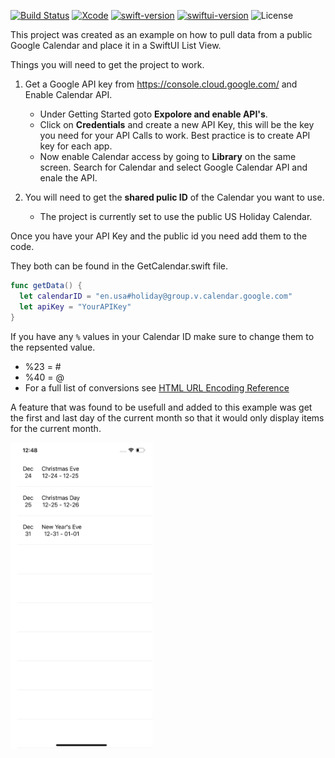 [![Build Status](https://img.shields.io/badge/platforms-iOS-lightgrey.svg)](https://github.com/Jinxiansen/SwiftUI)
[![Xcode](https://img.shields.io/badge/Xcode-11.3-blue.svg)](https://developer.apple.com/xcode)
[![swift-version](https://img.shields.io/badge/swift-5.1-brightgreen.svg)](https://github.com/apple/swift)
[![swiftui-version](https://img.shields.io/badge/swiftui-brightgreen)](https://developer.apple.com/documentation/swiftui)
![License](https://img.shields.io/github/license/JakeLin/SwiftWeather.svg?style=flat)


This project was created as an example on how to pull data from a public Google Calendar and place it in a SwiftUI List View.

Things you will need to get the project to work. 
1) Get a Google API key from https://console.cloud.google.com/ and Enable Calendar API.
    
    * Under Getting Started goto **Expolore and enable API's**.
    * Click on **Credentials** and create a new API Key, this will be the key you need for your API Calls to work. Best practice is to create API key for each app.
    * Now enable Calendar access by going to **Library** on the same screen. Search for Calendar and select Google Calendar API and enale the API.

2) You will need to get the **shared pulic ID** of the Calendar you want to use. 
    * The project is currently set to use the public US Holiday Calendar.

Once you have your API Key and the public id you need add them to the code.

They both can be found in the GetCalendar.swift file.
```swift
func getData() {
  let calendarID = "en.usa#holiday@group.v.calendar.google.com"
  let apiKey = "YourAPIKey"
}
```
If you have any `%` values in your Calendar ID make sure to change them to the repsented value.

* %23 = #
* %40 = @
* For a full list of conversions see [HTML URL Encoding Reference](https://www.w3schools.com/tags/ref_urlencode.asp)


A feature that was found to be usefull and added to this example was get the first and last day of the current month so that it would only display items for the current month. 

<img src="https://raw.githubusercontent.com/dbadmin/SwiftUI_Google_Calendar/master/ScreenShots/Simulator_Screen_Shot.png" width="45%"></img> 


